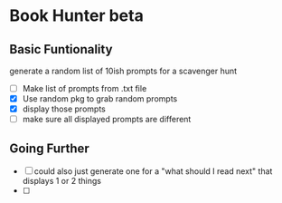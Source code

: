 # Book Hunter beta

## Basic Funtionality
generate a random list of 10ish prompts for a scavenger hunt
 - [ ] Make list of prompts from .txt file
 - [x] Use random pkg to grab random prompts
 - [x] display those prompts
 - [ ] make sure all displayed prompts are different

## Going Further
 - [ ] could also just generate one for a "what should I read next" that displays 1 or 2 things
 - [ ] 